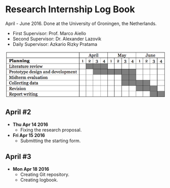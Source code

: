 Research Internship Log Book
============================
April - June 2016. Done at the University of Groningen, the Netherlands.

- First Supervisor: Prof. Marco Aiello
- Second Supervisor: Dr. Alexander Lazovik
- Daily Supervisor: Azkario Rizky Pratama

![alt tag](schedule.png)

April #2
--------
- **Thu Apr 14 2016**
	- Fixing the research proposal.
- **Fri Apr 15 2016**
	- Submitting the starting form.
	
April #3
--------
- **Mon Apr 18 2016**
	- Creating Git repository.
	- Creating logbook.